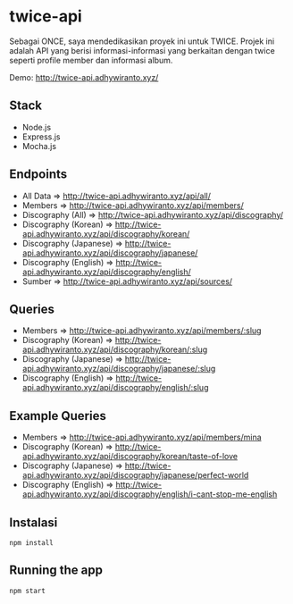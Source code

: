 # twice-api
Sebagai ONCE, saya mendedikasikan proyek ini untuk TWICE. Projek ini adalah API yang berisi informasi-informasi yang berkaitan dengan twice seperti profile member dan informasi album.

Demo: http://twice-api.adhywiranto.xyz/

## Stack
- Node.js
- Express.js
- Mocha.js

## Endpoints
- All Data => http://twice-api.adhywiranto.xyz/api/all/
- Members => http://twice-api.adhywiranto.xyz/api/members/
- Discography (All) => http://twice-api.adhywiranto.xyz/api/discography/
- Discography (Korean) => http://twice-api.adhywiranto.xyz/api/discography/korean/
- Discography (Japanese) => http://twice-api.adhywiranto.xyz/api/discography/japanese/
- Discography (English) => http://twice-api.adhywiranto.xyz/api/discography/english/
- Sumber => http://twice-api.adhywiranto.xyz/api/sources/

## Queries
- Members => http://twice-api.adhywiranto.xyz/api/members/:slug
- Discography (Korean) => http://twice-api.adhywiranto.xyz/api/discography/korean/:slug
- Discography (Japanese) => http://twice-api.adhywiranto.xyz/api/discography/japanese/:slug
- Discography (English) => http://twice-api.adhywiranto.xyz/api/discography/english/:slug

## Example Queries
- Members => http://twice-api.adhywiranto.xyz/api/members/mina
- Discography (Korean) => http://twice-api.adhywiranto.xyz/api/discography/korean/taste-of-love
- Discography (Japanese) => http://twice-api.adhywiranto.xyz/api/discography/japanese/perfect-world
- Discography (English) => http://twice-api.adhywiranto.xyz/api/discography/english/i-cant-stop-me-english

## Instalasi
```
npm install
```

## Running the app
```
npm start
```
